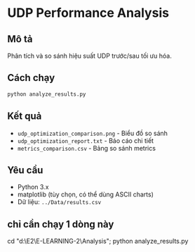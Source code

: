 # UDP Performance Analysis

## Mô tả
Phân tích và so sánh hiệu suất UDP trước/sau tối ưu hóa.

## Cách chạy
```bash
python analyze_results.py
```

## Kết quả
- `udp_optimization_comparison.png` - Biểu đồ so sánh
- `udp_optimization_report.txt` - Báo cáo chi tiết
- `metrics_comparison.csv` - Bảng so sánh metrics

## Yêu cầu
- Python 3.x
- matplotlib (tùy chọn, có thể dùng ASCII charts)
- Dữ liệu: `../Data/results.csv`

## chỉ cần chạy 1 dòng này 
cd "d:\E2\E-LEARNING-2\Analysis"; python analyze_results.py